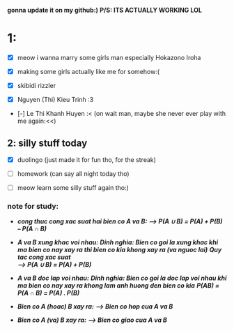 **gonna update it on my github:)**
****P/S: ITS ACTUALLY WORKING LOL****


# 1:
- [x] meow i wanna marry some girls man especially Hokazono Iroha

- [x] making some girls actually like me for somehow:(
- [x] skibidi rizzler
- [x] Nguyen (Thi) Kieu Trinh :3
- [-] Le Thi Khanh Huyen :< (on wait man, maybe she never ever play with me again:<<)


## 2: silly stuff today
- [x] duolingo (just made it for fun tho, for the streak)
- [ ] homework (can say all night today tho)
- [ ] meow learn some silly stuff again tho:)


### note for study:

- ***cong thuc cong xac suat hai bien co A va B:***
    ***--> P(A ∪ B) = P(A) + P(B) – P(A ∩ B)***

- ***A va B xung khac voi nhau:***
    ***Dinh nghia: Bien co goi la xung khac khi ma bien co nay xay ra thi bien co kia khong xay ra (va nguoc lai)***
    ***Quy tac cong xac suat***   
    ***--> P(A ∪ B) = P(A) + P(B)***

- ***A va B doc lap voi nhau:***
    ***Dinh nghia: Bien co goi la doc lap voi nhau khi ma bien co nay xay ra khong lam anh huong den bien co kia***
    ***P(AB) = P(A ∩ B) = P(A) . P(B)***

- ***Bien co A (hoac) B xay ra:***
    ***--> Bien co hop cua A va B***

- ***Bien co A (va) B xay ra:***
    ***--> Bien co giao cua A va B***


